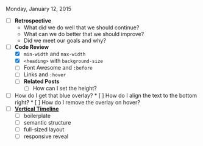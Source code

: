 Monday, January 12, 2015

* [ ] **Retrospective**
    * What did we do well that we should continue?
    * What can we do better that we should improve?
    * Did we meet our goals and why?
* [ ] **Code Review**
    * [X] `min-width` and `max-width`
    * [X] `<heading>` with `background-size`
    * [ ] Font Awesome and `:before`
    * [ ] Links and `:hover`
    * [ ] **Related Posts**
        * [ ] How can I set the height?
* [ ] How do I get that blue overlay?
        * [ ] How do I align the text to the bottom right?
        * [ ] How do I remove the overlay on hover?
* [ ] [**Vertical Timeline**](http://theironyard--orlando.github.io/FEE--2015--SPRING/)
    * [ ] boilerplate
    * [ ] semantic structure
    * [ ] full-sized layout
    * [ ] responsive reveal
